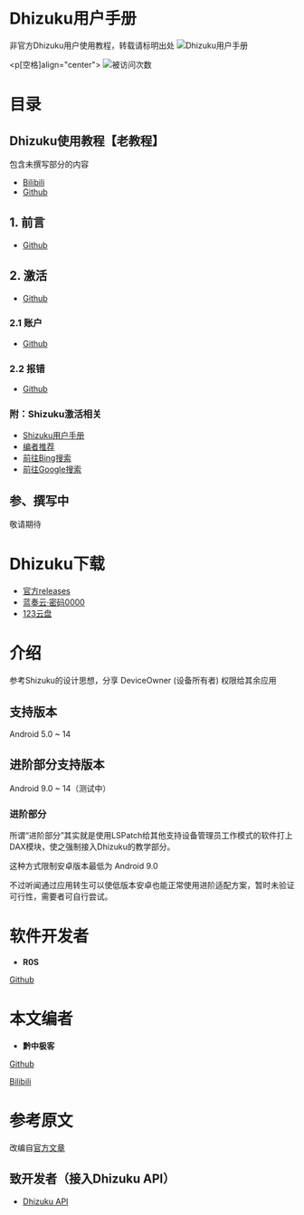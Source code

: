 # Dhizuku用户手册

非官方Dhizuku用户使用教程，转载请标明出处
![Dhizuku用户手册](https://img2.imgtp.com/2024/05/17/ZzkmnWo4.jpg)

<p[空格]align="center">
![被访问次数](https://komarev.com/ghpvc/?username=qzgeek)
</p>

# 目录

## Dhizuku使用教程【老教程】

包含未撰写部分的内容

- [Bilibili](https://b23.tv/c5GuPPR)
- [Github](https://github.com/qzgeek/Dhizuku/blob/main/Error.md)

## 1. 前言

- [Github](https://github.com/qzgeek/Dhizuku/blob/main/1.前言.md)

## 2. 激活

- [Github](https://github.com/qzgeek/Dhizuku/blob/main/2.0.激活.md)

### 2.1 账户

- [Github](https://github.com/qzgeek/Dhizuku/blob/main/2.1.账户.md)

### 2.2 报错

- [Github](https://github.com/qzgeek/Dhizuku/blob/main/2.2.报错自纠.md)

### 附：Shizuku激活相关

- [Shizuku用户手册](https://shizuku.rikka.app/zh-hans/guide/setup/)
- [编者推荐](https://b23.tv/aUEo3cP)
- [前往Bing搜索](https://www.bing.com/search?q=%E6%80%8E%E6%A0%B7%E6%BF%80%E6%B4%BBShizuku)
- [前往Google搜索](https://www.google.com/search?q=%E5%A6%82%E4%BD%95%E6%BF%80%E6%B4%BBShizuku)

## 参、撰写中

敬请期待

# Dhizuku下载

- [官方releases](https://github.com/iamr0s/Dhizuku/releases)
- [蓝奏云·密码0000](https://xcgeek.lanzoum.com/tp/iYVEK201jdab)
- [123云盘](https://www.123pan.com/s/Lb70Vv-UtvAA.html)

# 介绍

参考Shizuku的设计思想，分享 DeviceOwner (设备所有者) 权限给其余应用

## 支持版本

Android 5.0 ~ 14

## 进阶部分支持版本

Android 9.0 ~ 14（测试中）

### 进阶部分

所谓“进阶部分”其实就是使用LSPatch给其他支持设备管理员工作模式的软件打上DAX模块，使之强制接入Dhizuku的教学部分。

这种方式限制安卓版本最低为 Android 9.0  

不过听闻通过应用转生可以使低版本安卓也能正常使用进阶适配方案，暂时未验证可行性，需要者可自行尝试。

# 软件开发者

- **R0S**

[Github](https://github.com/iamr0s)

# 本文编者

- **黔中极客**

[Github](https://github.com/qzgeek)

[Bilibili](https://space.bilibili.com/620655009)

# 参考原文

改编自[官方文章](https://github.com/iamr0s/Dhizuku)

## 致开发者（接入Dhizuku API）

- [Dhizuku API](https://github.com/iamr0s/Dhizuku-API.git)
